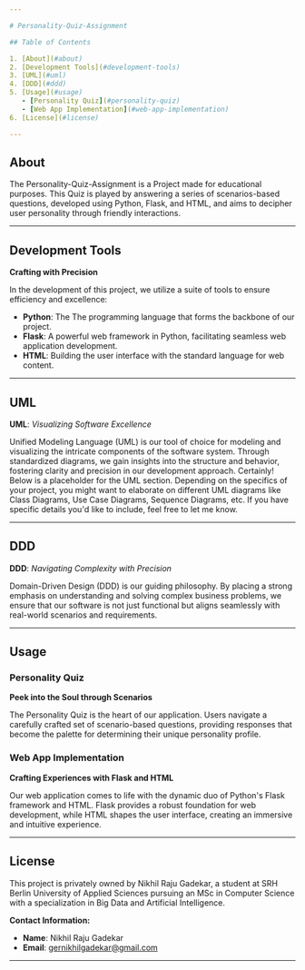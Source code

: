 ```yaml
---

# Personality-Quiz-Assignment

## Table of Contents

1. [About](#about)
2. [Development Tools](#development-tools)
3. [UML](#uml)
4. [DDD](#ddd)
5. [Usage](#usage)
   - [Personality Quiz](#personality-quiz)
   - [Web App Implementation](#web-app-implementation)
6. [License](#license)

---
```


## About

The Personality-Quiz-Assignment is a Project made for educational purposes. This Quiz is played by answering a series of scenarios-based questions, developed using Python, Flask, and HTML, and aims to decipher user personality through friendly interactions.

---

## Development Tools

**Crafting with Precision**

In the development of this project, we utilize a suite of tools to ensure efficiency and excellence:

- **Python**: The  The programming language that forms the backbone of our project.
- **Flask**: A powerful web framework in Python, facilitating seamless web application development.
- **HTML**: Building the user interface with the standard language for web content.

---

## UML

**UML**: *Visualizing Software Excellence*

Unified Modeling Language (UML) is our tool of choice for modeling and visualizing the intricate components of the software system. Through standardized diagrams, we gain insights into the structure and behavior, fostering clarity and precision in our development approach.
Certainly! Below is a placeholder for the UML section. Depending on the specifics of your project, you might want to elaborate on different UML diagrams like Class Diagrams, Use Case Diagrams, Sequence Diagrams, etc. If you have specific details you'd like to include, feel free to let me know.

---

## DDD

**DDD**: *Navigating Complexity with Precision*

Domain-Driven Design (DDD) is our guiding philosophy. By placing a strong emphasis on understanding and solving complex business problems, we ensure that our software is not just functional but aligns seamlessly with real-world scenarios and requirements.

---

## Usage

### Personality Quiz

**Peek into the Soul through Scenarios**

The Personality Quiz is the heart of our application. Users navigate a carefully crafted set of scenario-based questions, providing responses that become the palette for determining their unique personality profile.

### Web App Implementation

**Crafting Experiences with Flask and HTML**

Our web application comes to life with the dynamic duo of Python's Flask framework and HTML. Flask provides a robust foundation for web development, while HTML shapes the user interface, creating an immersive and intuitive experience.

---

## License

This project is privately owned by Nikhil Raju Gadekar, a student at SRH Berlin University of Applied Sciences pursuing an MSc in Computer Science with a specialization in Big Data and Artificial Intelligence.

**Contact Information:**
- **Name**: Nikhil Raju Gadekar
- **Email**: gernikhilgadekar@gmail.com

---
